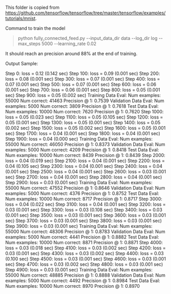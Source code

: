 This folder is copied from https://github.com/tensorflow/tensorflow/tree/master/tensorflow/examples/tutorials/mnist.

Command to train the model
> python fully_connected_feed.py --input_data_dir data --log_dir log --max_steps 5000 --learning_rate 0.02

It should reach an precision around 88% at the end of training.


Output Sample:

Step 0: loss = 0.12 (0.142 sec)
Step 100: loss = 0.09 (0.001 sec)
Step 200: loss = 0.08 (0.001 sec)
Step 300: loss = 0.07 (0.001 sec)
Step 400: loss = 0.07 (0.001 sec)
Step 500: loss = 0.07 (0.001 sec)
Step 600: loss = 0.06 (0.001 sec)
Step 700: loss = 0.06 (0.001 sec)
Step 800: loss = 0.05 (0.001 sec)
Step 900: loss = 0.05 (0.002 sec)
Training Data Eval:
Num examples: 55000  Num correct: 41463  Precision @ 1: 0.7539
Validation Data Eval:
Num examples: 5000  Num correct: 3809  Precision @ 1: 0.7618
Test Data Eval:
Num examples: 10000  Num correct: 7620  Precision @ 1: 0.7620
Step 1000: loss = 0.05 (0.023 sec)
Step 1100: loss = 0.05 (0.105 sec)
Step 1200: loss = 0.05 (0.001 sec)
Step 1300: loss = 0.05 (0.001 sec)
Step 1400: loss = 0.05 (0.002 sec)
Step 1500: loss = 0.05 (0.002 sec)
Step 1600: loss = 0.05 (0.001 sec)
Step 1700: loss = 0.04 (0.001 sec)
Step 1800: loss = 0.04 (0.001 sec)
Step 1900: loss = 0.04 (0.000 sec)
Training Data Eval:
Num examples: 55000  Num correct: 46050  Precision @ 1: 0.8373
Validation Data Eval:
Num examples: 5000  Num correct: 4209  Precision @ 1: 0.8418
Test Data Eval:
Num examples: 10000  Num correct: 8439  Precision @ 1: 0.8439
Step 2000: loss = 0.04 (0.019 sec)
Step 2100: loss = 0.04 (0.001 sec)
Step 2200: loss = 0.04 (0.105 sec)
Step 2300: loss = 0.04 (0.001 sec)
Step 2400: loss = 0.04 (0.001 sec)
Step 2500: loss = 0.04 (0.001 sec)
Step 2600: loss = 0.03 (0.001 sec)
Step 2700: loss = 0.04 (0.001 sec)
Step 2800: loss = 0.04 (0.001 sec)
Step 2900: loss = 0.03 (0.001 sec)
Training Data Eval:
Num examples: 55000  Num correct: 47552  Precision @ 1: 0.8646
Validation Data Eval:
Num examples: 5000  Num correct: 4376  Precision @ 1: 0.8752
Test Data Eval:
Num examples: 10000  Num correct: 8717  Precision @ 1: 0.8717
Step 3000: loss = 0.04 (0.022 sec)
Step 3100: loss = 0.04 (0.001 sec)
Step 3200: loss = 0.03 (0.001 sec)
Step 3300: loss = 0.03 (0.108 sec)
Step 3400: loss = 0.03 (0.001 sec)
Step 3500: loss = 0.03 (0.001 sec)
Step 3600: loss = 0.03 (0.001 sec)
Step 3700: loss = 0.03 (0.001 sec)
Step 3800: loss = 0.03 (0.001 sec)
Step 3900: loss = 0.03 (0.001 sec)
Training Data Eval:
Num examples: 55000  Num correct: 48306  Precision @ 1: 0.8783
Validation Data Eval:
Num examples: 5000  Num correct: 4441  Precision @ 1: 0.8882
Test Data Eval:
Num examples: 10000  Num correct: 8871  Precision @ 1: 0.8871
Step 4000: loss = 0.03 (0.018 sec)
Step 4100: loss = 0.03 (0.002 sec)
Step 4200: loss = 0.03 (0.001 sec)
Step 4300: loss = 0.03 (0.002 sec)
Step 4400: loss = 0.03 (0.100 sec)
Step 4500: loss = 0.03 (0.001 sec)
Step 4600: loss = 0.03 (0.001 sec)
Step 4700: loss = 0.03 (0.002 sec)
Step 4800: loss = 0.03 (0.001 sec)
Step 4900: loss = 0.03 (0.001 sec)
Training Data Eval:
Num examples: 55000  Num correct: 48885  Precision @ 1: 0.8888
Validation Data Eval:
Num examples: 5000  Num correct: 4492  Precision @ 1: 0.8984
Test Data Eval:
Num examples: 10000  Num correct: 8970  Precision @ 1: 0.8970